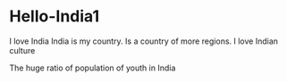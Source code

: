 # Hello-India1
I love India
India is my country. Is a country of more regions. I love Indian culture

The huge ratio of population of youth in India
